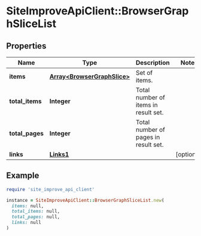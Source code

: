 # SiteImproveApiClient::BrowserGraphSliceList

## Properties

| Name | Type | Description | Notes |
| ---- | ---- | ----------- | ----- |
| **items** | [**Array&lt;BrowserGraphSlice&gt;**](BrowserGraphSlice.md) | Set of items. |  |
| **total_items** | **Integer** | Total number of items in result set. |  |
| **total_pages** | **Integer** | Total number of pages in result set. |  |
| **links** | [**Links1**](Links1.md) |  | [optional] |

## Example

```ruby
require 'site_improve_api_client'

instance = SiteImproveApiClient::BrowserGraphSliceList.new(
  items: null,
  total_items: null,
  total_pages: null,
  links: null
)
```

